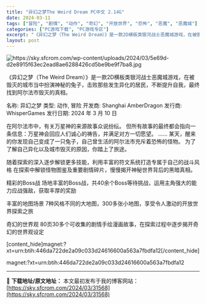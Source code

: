 ```yaml
---
title: "异幻之梦The Weird Dream PC中文 2.14G"
date: 2024-03-11
tags: ["冒险", "剧情", "动作", "奇幻", "开放世界", "恐怖", "恶魔", "恶魔城"]
categories: ["PC游戏下载", "PC游戏专区"]
excerpt: "《异幻之梦（The Weird Dream）》是一款2D横板类银河战士恶魔城游戏，在被毁灭的城市当中扮演神秘的兔子，击败那些发生异化的居民，不断提升自我，最终找到阿尔法市毁灭的真相。 名称: 异幻之梦 类型: 动作, 冒险 开发商: Shanghai AmberDragon 发行商: Whisper&hellip;"
layout: post
---
```


<img class="aligncenter" src="https://sky.sfcrom.com/wp-content/uploads/2024/03/5e69d-d2e8915f63ec2ead8ae6288426cd5be9be9f7ba8.jpg" alt="https://sky.sfcrom.com/wp-content/uploads/2024/03/5e69d-d2e8915f63ec2ead8ae6288426cd5be9be9f7ba8.jpg" />

《异幻之梦（The Weird Dream）》是一款2D横板类银河战士恶魔城游戏，在被毁灭的城市当中扮演神秘的兔子，击败那些发生异化的居民，不断提升自我，最终找到阿尔法市毁灭的真相。

名称: 异幻之梦
类型: 动作, 冒险
开发商: Shanghai AmberDragon
发行商: WhisperGames
发行日期: 2024 年 3 月 10 日

在阿尔法市中，有关万星神的来源故事众说纷纭。
但所有故事的最终都会指向一条信息：万星神会回应人们诚心的祷告，并满足对方一切愿望。
……
某天，醒来的你发现自己变成了一只兔子，自己曾生活的阿尔法市充斥着恐怖的怪物。
为了了解自己异化以及城市毁灭的原因，你踏上了旅途。

随着探索的深入逐步解锁更多技能，利用丰富的符文系统打造专属于自己的战斗风格
在探索中解锁怪物图鉴及重要剧情碎片，慢慢揭开神秘世界背后的黑暗真相。

精彩的Boss战
场地丰富的Boss战，共40余个Boss等待挑战，运用主角强大的能力应战强敌，获取丰厚的奖励

丰富的地图场景
7种风格不同的大地图，300多张小地图，享受令人激动的开放世界探索之旅

奇幻的世界观
80页30多个可收集的剧情手绘漫画故事，在探索过程中逐步揭开奇幻的世界观设定

[content_hide]magnet:?xt=urn:btih:446da722de2a09c033d24616600a563a7fbdfa12[/content_hide]

<!--wechatfans start-->magnet:?xt=urn:btih:446da722de2a09c033d24616600a563a7fbdfa12<!--wechatfans end-->

---
📖 **下载地址/原文地址：** 本文最初发布于我的博客网站：[https://sky.sfcrom.com/2024/03/31568](https://sky.sfcrom.com/2024/03/31568)
